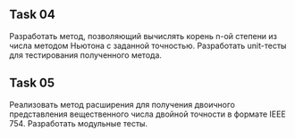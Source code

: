 ## Task 04
Разработать метод, позволяющий вычислять корень n-ой степени из числа методом Ньютона с заданной точностью. Разработать unit-тесты для тестирования полученного метода.

## Task 05
Реализовать метод расширения для получения двоичного представления вещественного числа двойной точности в формате IEEE 754. Разработать модульные тесты.
